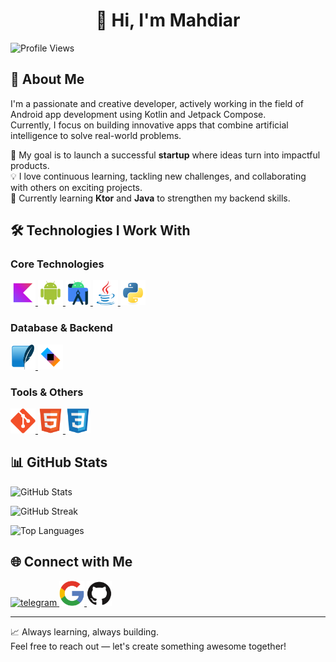 <h1 align="center">👋 Hi, I'm Mahdiar</h1>

![Profile Views](https://komarev.com/ghpvc/?username=mahdiar-barzegarr&color=blueviolet)

## 🚀 About Me
I'm a passionate and creative developer, actively working in the field of Android app development using Kotlin and Jetpack Compose.  
Currently, I focus on building innovative apps that combine artificial intelligence to solve real-world problems.

🚀 My goal is to launch a successful **startup** where ideas turn into impactful products.  
💡 I love continuous learning, tackling new challenges, and collaborating with others on exciting projects.  
🧠 Currently learning **Ktor** and **Java** to strengthen my backend skills.

## 🛠️ Technologies I Work With

### Core Technologies
<p align="left">
  <a href="https://kotlinlang.org" target="_blank" rel="noreferrer">
    <img src="https://raw.githubusercontent.com/devicons/devicon/master/icons/kotlin/kotlin-original.svg" alt="kotlin" width="40" height="40"/>
  </a>
  <a href="https://developer.android.com/jetpack/compose" target="_blank" rel="noreferrer">
    <img src="https://raw.githubusercontent.com/devicons/devicon/master/icons/android/android-original.svg" alt="android" width="40" height="40"/>
  </a>
  <a href="https://developer.android.com/studio" target="_blank" rel="noreferrer">
    <img src="https://raw.githubusercontent.com/devicons/devicon/master/icons/androidstudio/androidstudio-original.svg" alt="androidstudio" width="40" height="40"/>
  </a>
  <a href="https://www.java.com" target="_blank" rel="noreferrer">
    <img src="https://raw.githubusercontent.com/devicons/devicon/master/icons/java/java-original.svg" alt="java" width="40" height="40"/>
  </a>
  <a href="https://www.python.org" target="_blank" rel="noreferrer">
    <img src="https://raw.githubusercontent.com/devicons/devicon/master/icons/python/python-original.svg" alt="python" width="40" height="40"/>
  </a>
</p>

### Database & Backend
<p align="left">
  <a href="https://developer.android.com/training/data-storage/room" target="_blank" rel="noreferrer">
    <img src="https://raw.githubusercontent.com/devicons/devicon/master/icons/sqlite/sqlite-original.svg" alt="sqlite" width="40" height="40"/>
  </a>
  <a href="https://ktor.io" target="_blank" rel="noreferrer">
    <img src="https://raw.githubusercontent.com/devicons/devicon/master/icons/ktor/ktor-original.svg" alt="ktor" width="40" height="40"/>
  </a>
</p>

### Tools & Others
<p align="left">
  <a href="https://git-scm.com" target="_blank" rel="noreferrer">
    <img src="https://raw.githubusercontent.com/devicons/devicon/master/icons/git/git-original.svg" alt="git" width="40" height="40"/>
  </a>
  <a href="https://www.w3.org/html/" target="_blank" rel="noreferrer">
    <img src="https://raw.githubusercontent.com/devicons/devicon/master/icons/html5/html5-original.svg" alt="html5" width="40" height="40"/>
  </a>
  <a href="https://www.w3schools.com/css/" target="_blank" rel="noreferrer">
    <img src="https://raw.githubusercontent.com/devicons/devicon/master/icons/css3/css3-original.svg" alt="css3" width="40" height="40"/>
  </a>
</p>

## 📊 GitHub Stats
![GitHub Stats](https://github-readme-stats.vercel.app/api?username=mahdiar-barzegarr&show_icons=true&theme=radical)

![GitHub Streak](https://github-readme-streak-stats.herokuapp.com/?user=mahdiar-barzegarr&theme=radical)

![Top Languages](https://github-readme-stats.vercel.app/api/top-langs/?username=mahdiar-barzegarr&layout=compact&theme=radical)

## 🌐 Connect with Me
<p align="left">
  <a href="https://t.me/madyarb" target="_blank" rel="noreferrer">
    <img src="https://upload.wikimedia.org/wikipedia/commons/6/67/Telegram_icon_%282019%29.svg" alt="telegram" width="40" height="40"/>
  </a>
  <a href="mailto:mahdiarbarzegar0@gmail.com" target="_blank" rel="noreferrer">
    <img src="https://raw.githubusercontent.com/devicons/devicon/master/icons/google/google-original.svg" alt="gmail" width="40" height="40"/>
  </a>
  <a href="https://github.com/mahdiar-barzegarr" target="_blank" rel="noreferrer">
    <img src="https://raw.githubusercontent.com/devicons/devicon/master/icons/github/github-original.svg" alt="github" width="40" height="40"/>
  </a>
</p>

---
📈 Always learning, always building.  
Feel free to reach out — let's create something awesome together!
